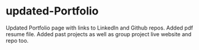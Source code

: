 # updated-Portfolio
Updated Portfolio page with links to LinkedIn and Github repos. 
Added pdf resume file.
Added past projects as well as group project live website and repo too.
